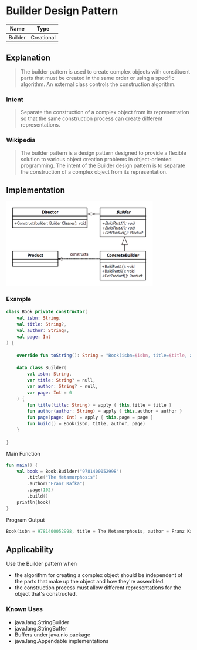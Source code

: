 # Builder Design Pattern

|Name|Type|
|---|---|
|Builder|Creational|

## Explanation

> The builder pattern is used to create complex objects with constituent parts that must be created in the same order or
> using a specific algorithm. An external class controls the construction algorithm.

### Intent

> Separate the construction of a complex object from its representation so that the same construction process can create
> different representations.

### Wikipedia

> The builder pattern is a design pattern designed to provide a flexible solution to various object creation problems in
> object-oriented programming. The intent of the Builder design pattern is to separate the construction of a complex
> object from its representation.

## Implementation

<img src="./src/main/resources/builder-uml.png" width="400">

### Example

```kotlin
class Book private constructor(
    val isbn: String,
    val title: String?,
    val author: String?,
    val page: Int
) {

    override fun toString(): String = "Book(isbn=$isbn, title=$title, author=$author, page=$page)"

    data class Builder(
        val isbn: String,
        var title: String? = null,
        var author: String? = null,
        var page: Int = 0
    ) {
        fun title(title: String) = apply { this.title = title }
        fun author(author: String) = apply { this.author = author }
        fun page(page: Int) = apply { this.page = page }
        fun build() = Book(isbn, title, author, page)
    }

}
```

Main Function

```kotlin
fun main() {
    val book = Book.Builder("9781400052998")
        .title("The Metamorphosis")
        .author("Franz Kafka")
        .page(102)
        .build()
    println(book)
}
```

Program Output

```kotlin
Book(isbn = 9781400052998, title = The Metamorphosis, author = Franz Kafka, page = 102)
```

## Applicability

Use the Builder pattern when

* the algorithm for creating a complex object should be independent of the parts that make up the object and how they're
  assembled.
* the construction process must allow different representations for the object that's constructed.

### Known Uses

- java.lang.StringBuilder
- java.lang.StringBuffer
- Buffers under java.nio package
- java.lang.Appendable implementations
